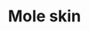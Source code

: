 ---
layout: item
title: Mole skin
item-id: 7418
datatable: true
id: 7418
name: "Mole skin"
members: true
lowalch: 160
highalch: 240
examine: "The skin of a large mole."
monsters:
  - id: 5779
    name: "Giant Mole"
    members: true
    combat_level: 230
    wiki_url: "https://oldschool.runescape.wiki/w/Giant_Mole"
    drops:
      - quantity: "1-3"
        rarity: 1
        drop_requirements: null
---